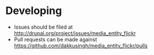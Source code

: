 # Developing

* Issues should be filed at http://drupal.org/project/issues/media_entity_flickr
* Pull requests can be made against https://github.com/dakkusingh/media_entity_flickr/pulls

